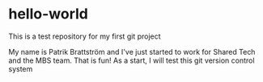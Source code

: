 # hello-world
This is a test repository for my first git project

My name is Patrik Brattström and I've just started to work for Shared Tech and the MBS team. That is fun! As a start, I will test this git version control system
